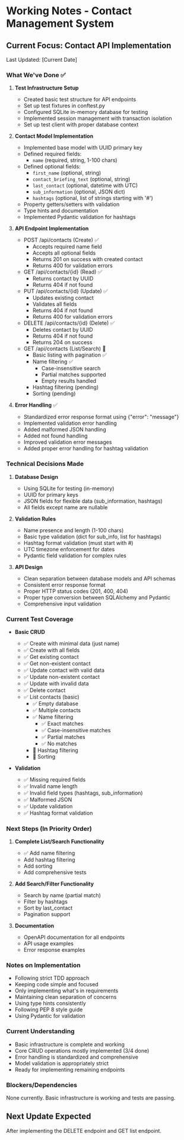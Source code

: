 # Working Notes - Contact Management System

## Current Focus: Contact API Implementation
Last Updated: [Current Date]

### What We've Done ✅
1. **Test Infrastructure Setup**
   - Created basic test structure for API endpoints
   - Set up test fixtures in conftest.py
   - Configured SQLite in-memory database for testing
   - Implemented session management with transaction isolation
   - Set up test client with proper database context

2. **Contact Model Implementation**
   - Implemented base model with UUID primary key
   - Defined required fields:
     - `name` (required, string, 1-100 chars)
   - Defined optional fields:
     - `first_name` (optional, string)
     - `contact_briefing_text` (optional, string)
     - `last_contact` (optional, datetime with UTC)
     - `sub_information` (optional, JSON dict)
     - `hashtags` (optional, list of strings starting with '#')
   - Property getters/setters with validation
   - Type hints and documentation
   - Implemented Pydantic validation for hashtags

3. **API Endpoint Implementation**
   - POST /api/contacts (Create) ✅
     - Accepts required name field
     - Accepts all optional fields
     - Returns 201 on success with created contact
     - Returns 400 for validation errors
   - GET /api/contacts/{id} (Read) ✅
     - Returns contact by UUID
     - Returns 404 if not found
   - PUT /api/contacts/{id} (Update) ✅
     - Updates existing contact
     - Validates all fields
     - Returns 404 if not found
     - Returns 400 for validation errors
   - DELETE /api/contacts/{id} (Delete) ✅
     - Deletes contact by UUID
     - Returns 404 if not found
     - Returns 204 on success
   - GET /api/contacts (List/Search) 🔄
     - Basic listing with pagination ✅
     - Name filtering ✅
       - Case-insensitive search
       - Partial matches supported
       - Empty results handled
     - Hashtag filtering (pending)
     - Sorting (pending)

4. **Error Handling** ✅
   - Standardized error response format using {"error": "message"}
   - Implemented validation error handling
   - Added malformed JSON handling
   - Added not found handling
   - Improved validation error messages
   - Added proper error handling for hashtag validation

### Technical Decisions Made
1. **Database Design**
   - Using SQLite for testing (in-memory)
   - UUID for primary keys
   - JSON fields for flexible data (sub_information, hashtags)
   - All fields except name are nullable

2. **Validation Rules**
   - Name presence and length (1-100 chars)
   - Basic type validation (dict for sub_info, list for hashtags)
   - Hashtag format validation (must start with #)
   - UTC timezone enforcement for dates
   - Pydantic field validation for complex rules

3. **API Design**
   - Clean separation between database models and API schemas
   - Consistent error response format
   - Proper HTTP status codes (201, 400, 404)
   - Proper type conversion between SQLAlchemy and Pydantic
   - Comprehensive input validation

### Current Test Coverage
- **Basic CRUD**
  - ✅ Create with minimal data (just name)
  - ✅ Create with all fields
  - ✅ Get existing contact
  - ✅ Get non-existent contact
  - ✅ Update contact with valid data
  - ✅ Update non-existent contact
  - ✅ Update with invalid data
  - ✅ Delete contact
  - ✅ List contacts (basic)
    - ✅ Empty database
    - ✅ Multiple contacts
    - ✅ Name filtering
      - ✅ Exact matches
      - ✅ Case-insensitive matches
      - ✅ Partial matches
      - ✅ No matches
    - 🔄 Hashtag filtering
    - 🔄 Sorting

- **Validation**
  - ✅ Missing required fields
  - ✅ Invalid name length
  - ✅ Invalid field types (hashtags, sub_information)
  - ✅ Malformed JSON
  - ✅ Update validation
  - ✅ Hashtag format validation

### Next Steps (In Priority Order)
1. **Complete List/Search Functionality**
   - ✅ Add name filtering
   - Add hashtag filtering
   - Add sorting
   - Add comprehensive tests

2. **Add Search/Filter Functionality**
   - Search by name (partial match)
   - Filter by hashtags
   - Sort by last_contact
   - Pagination support

3. **Documentation**
   - OpenAPI documentation for all endpoints
   - API usage examples
   - Error response examples

### Notes on Implementation
- Following strict TDD approach
- Keeping code simple and focused
- Only implementing what's in requirements
- Maintaining clean separation of concerns
- Using type hints consistently
- Following PEP 8 style guide
- Using Pydantic for validation

### Current Understanding
- Basic infrastructure is complete and working
- Core CRUD operations mostly implemented (3/4 done)
- Error handling is standardized and comprehensive
- Model validation is appropriately strict
- Ready for implementing remaining endpoints

### Blockers/Dependencies
None currently. Basic infrastructure is working and tests are passing.

## Next Update Expected
After implementing the DELETE endpoint and GET list endpoint.
